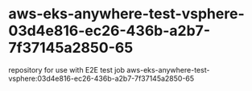 # aws-eks-anywhere-test-vsphere-03d4e816-ec26-436b-a2b7-7f37145a2850-65
repository for use with E2E test job aws-eks-anywhere-test-vsphere:03d4e816-ec26-436b-a2b7-7f37145a2850-65
